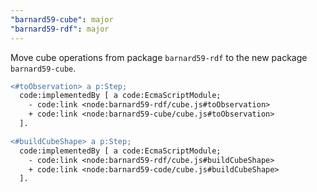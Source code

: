 ```yaml
---
"barnard59-cube": major
"barnard59-rdf": major
---
```


Move cube operations from package `barnard59-rdf` to the new package `barnard59-cube`.


```diff
<#toObservation> a p:Step;
  code:implementedBy [ a code:EcmaScriptModule;
    - code:link <node:barnard59-rdf/cube.js#toObservation>
    + code:link <node:barnard59-cube/cube.js#toObservation>
  ].

<#buildCubeShape> a p:Step;
  code:implementedBy [ a code:EcmaScriptModule;
    - code:link <node:barnard59-rdf/cube.js#buildCubeShape>
    + code:link <node:barnard59-code/cube.js#buildCubeShape>
  ].

```
